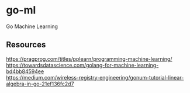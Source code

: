 # go-ml
Go Machine Learning

## Resources

https://pragprog.com/titles/pplearn/programming-machine-learning/  
https://towardsdatascience.com/golang-for-machine-learning-bd4bb84594ee  
https://medium.com/wireless-registry-engineering/gonum-tutorial-linear-algebra-in-go-21ef136fc2d7  
